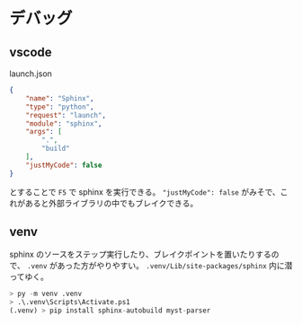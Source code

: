 # デバッグ

## vscode

launch.json

```json
{
    "name": "Sphinx",
    "type": "python",
    "request": "launch",
    "module": "sphinx",
    "args": [
        ".",
        "build"
    ],
    "justMyCode": false
}
```

とすることで `F5` で sphinx を実行できる。
`"justMyCode": false` がみそで、これがあると外部ライブラリの中でもブレイクできる。

## venv

sphinx のソースをステップ実行したり、ブレイクポイントを置いたりするので、 `.venv` があった方がやりやすい。
`.venv/Lib/site-packages/sphinx` 内に潜ってゆく。

```python
> py -m venv .venv
> .\.venv\Scripts\Activate.ps1
(.venv) > pip install sphinx-autobuild myst-parser
```
